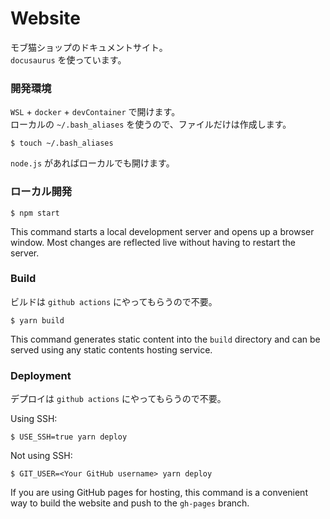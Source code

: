 # Website

モブ猫ショップのドキュメントサイト。  
`docusaurus` を使っています。

### 開発環境

`WSL` + `docker` + `devContainer` で開けます。  
ローカルの `~/.bash_aliases` を使うので、ファイルだけは作成します。

```
$ touch ~/.bash_aliases
```

`node.js` があればローカルでも開けます。

### ローカル開発

```
$ npm start
```

This command starts a local development server and opens up a browser window. Most changes are reflected live without having to restart the server.

### Build

ビルドは `github actions` にやってもらうので不要。

```
$ yarn build
```

This command generates static content into the `build` directory and can be served using any static contents hosting service.

### Deployment

デプロイは `github actions` にやってもらうので不要。

Using SSH:

```
$ USE_SSH=true yarn deploy
```

Not using SSH:

```
$ GIT_USER=<Your GitHub username> yarn deploy
```

If you are using GitHub pages for hosting, this command is a convenient way to build the website and push to the `gh-pages` branch.
